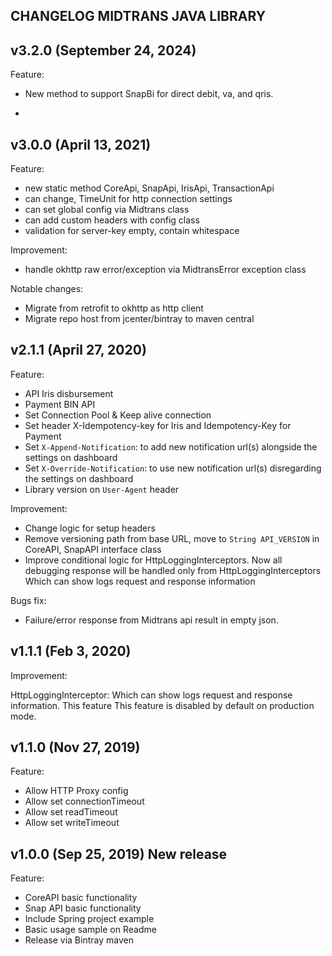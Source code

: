 ## CHANGELOG MIDTRANS JAVA LIBRARY

## v3.2.0 (September 24, 2024)

Feature:
- New method to support SnapBi for direct debit, va, and qris.

- 
## v3.0.0 (April 13, 2021)

Feature:
- new static method CoreApi, SnapApi, IrisApi, TransactionApi
- can change, TimeUnit for http connection settings
- can set global config via Midtrans class
- can add custom headers with config class
- validation for server-key empty, contain whitespace

Improvement:
- handle okhttp raw error/exception via MidtransError exception class

Notable changes:
- Migrate from retrofit to okhttp as http client
- Migrate repo host from jcenter/bintray to maven central

## v2.1.1 (April 27, 2020)

Feature:

- API Iris disbursement
- Payment BIN API
- Set Connection Pool & Keep alive connection
- Set header X-Idempotency-key for Iris and Idempotency-Key for Payment
- Set `X-Append-Notification`: to add new notification url(s) alongside the settings on dashboard
- Set `X-Override-Notification`: to use new notification url(s) disregarding the settings on dashboard
- Library version on `User-Agent` header

Improvement:

- Change logic for setup headers
- Remove versioning path from base URL, move to `String API_VERSION` in CoreAPI, SnapAPI interface class
- Improve conditional logic for HttpLoggingInterceptors. Now all debugging response will be handled only from HttpLoggingInterceptors Which can show logs request and response information

Bugs fix:
- Failure/error response from Midtrans api result in empty json.

## v1.1.1 (Feb 3, 2020)

Improvement:

HttpLoggingInterceptor: Which can show logs request and response information. This feature This feature is disabled by default on production mode.

## v1.1.0 (Nov 27, 2019)

Feature:

- Allow HTTP Proxy config
- Allow set connectionTimeout
- Allow set readTimeout
- Allow set writeTimeout

## v1.0.0 (Sep 25, 2019) New release

Feature:
- CoreAPI basic functionality
- Snap API basic functionality
- Include Spring project example
- Basic usage sample on Readme
- Release via Bintray maven

